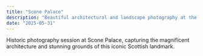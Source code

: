 ```yaml
---
title: "Scone Palace"
description: "Beautiful architectural and landscape photography at the historic Scone Palace."
date: "2025-05-31"
---
```


Historic photography session at Scone Palace, capturing the magnificent architecture and stunning grounds of this iconic Scottish landmark.
